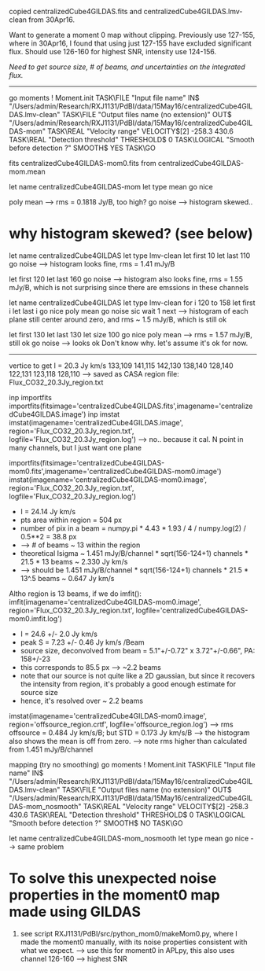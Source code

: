 copied centralizedCube4GILDAS.fits and centralizedCube4GILDAS.lmv-clean from 30Apr16.

Want to generate a moment 0 map without clipping.
Previously use 127-155, where in 30Apr16, I found that using just 127-155 have excluded significant flux.
Should use 126-160 for highest SNR, intensity use 124-156.

*Need to get source size, # of beams, and uncertainties on the integrated flux.*

-----------------------
go moments
! Moment.init
TASK\FILE "Input file name" IN$ "/Users/admin/Research/RXJ1131/PdBI/data/15May16/centralizedCube4GILDAS.lmv-clean"
TASK\FILE "Output files name (no extension)" OUT$ "/Users/admin/Research/RXJ1131/PdBI/data/15May16/centralizedCube4GILDAS-mom"
TASK\REAL "Velocity range" VELOCITY$[2]  -258.3 430.6
TASK\REAL "Detection threshold" THRESHOLD$ 0
TASK\LOGICAL "Smooth before detection ?" SMOOTH$ YES
TASK\GO

fits centralizedCube4GILDAS-mom0.fits from centralizedCube4GILDAS-mom.mean 

let name centralizedCube4GILDAS-mom
let type mean
go nice

poly
mean
--> rms = 0.1818 Jy/B, too high?
go noise
--> histogram skewed..

# why histogram skewed? (see below)
let name centralizedCube4GILDAS
let type lmv-clean
let first 10
let last 110
go noise
--> histogram looks fine, rms = 1.41 mJy/B

let first 120
let last 160 
go noise
--> histogram also looks fine, rms = 1.55 mJy/B, which is not surprising since there are emssions in these channels

let name centralizedCube4GILDAS
let type lmv-clean
for i 120 to 158
    let first i
    let last i
    go nice
    poly
    mean
    go noise
    sic wait 1
next
--> histogram of each plane still center around zero, and rms ~ 1.5 mJy/B, which is still ok

let first 130
let last 130
let size 100
go nice
poly
mean
--> rms = 1.57 mJy/B, still ok
go noise
--> looks ok
Don't know why. let's assume it's ok for now.

----------------------------

vertice to get I = 20.3 Jy km/s
133,109
141,115
142,130
138,140
128,140
122,131
123,118
128,110
--> saved as CASA region file: Flux_CO32_20.3Jy_region.txt

inp importfits
importfits(fitsimage='centralizedCube4GILDAS.fits',imagename='centralizedCube4GILDAS.image')
inp imstat
imstat(imagename='centralizedCube4GILDAS.image', region='Flux_CO32_20.3Jy_region.txt', logfile='Flux_CO32_20.3Jy_region.log')
--> no.. because it cal. N point in many channels, but I just want one plane

importfits(fitsimage='centralizedCube4GILDAS-mom0.fits',imagename='centralizedCube4GILDAS-mom0.image')
imstat(imagename='centralizedCube4GILDAS-mom0.image', region='Flux_CO32_20.3Jy_region.txt', logfile='Flux_CO32_20.3Jy_region.log')
- I = 24.14 Jy km/s
- pts area within region = 504 px
- number of pix in a beam = numpy.pi * 4.43 * 1.93 / 4 / numpy.log(2) / 0.5**2 = 38.8 px
- --> # of beams ~ 13 within the region
- theoretical Isigma ~ 1.451 mJy/B/channel * sqrt(156-124+1) channels * 21.5 * 13 beams ~ 2.330 Jy km/s
- --> should be 1.451 mJy/B/channel * sqrt(156-124+1) channels * 21.5 * 13^.5 beams ~ 0.647 Jy km/s

Altho region is 13 beams, if we do imfit():
imfit(imagename='centralizedCube4GILDAS-mom0.image', region='Flux_CO32_20.3Jy_region.txt', logfile='centralizedCube4GILDAS-mom0.imfit.log')
- I = 24.6 +/- 2.0 Jy km/s
- peak S = 7.23 +/- 0.46 Jy km/s /Beam
- source size, deconvolved from beam = 5.1"+/-0.72" x 3.72"+/-0.66", PA: 158+/-23
- this corresponds to 85.5 px
--> ~2.2 beams
- note that our source is not quite like a 2D gaussian, but since it recovers the intensity from region, it's probably a good enough estimate for source size
- hence, it's resolved over ~ 2.2 beams

imstat(imagename='centralizedCube4GILDAS-mom0.image', region='offsource_region.crtf', logfile='offsource_region.log')
--> rms offsource = 0.484 Jy km/s/B; but STD = 0.173 Jy km/s/B
--> the histogram also shows the mean is off from zero.
--> note rms higher than calculated from 1.451 mJy/B/channel


mapping
(try no smoothing)
go moments
! Moment.init
TASK\FILE "Input file name" IN$ "/Users/admin/Research/RXJ1131/PdBI/data/15May16/centralizedCube4GILDAS.lmv-clean"
TASK\FILE "Output files name (no extension)" OUT$ "/Users/admin/Research/RXJ1131/PdBI/data/15May16/centralizedCube4GILDAS-mom_nosmooth"
TASK\REAL "Velocity range" VELOCITY$[2]  -258.3 430.6
TASK\REAL "Detection threshold" THRESHOLD$ 0
TASK\LOGICAL "Smooth before detection ?" SMOOTH$ NO
TASK\GO

let name centralizedCube4GILDAS-mom_nosmooth
let type mean
go nice
--> same problem


# To solve this unexpected noise properties in the moment0 map made using GILDAS
1. see script RXJ1131/PdBI/src/python_mom0/makeMom0.py, where I made the moment0 manually, with its noise properties consistent with what we expect.
--> use this for moment0 in APLpy, this also uses channel 126-160 --> highest SNR




